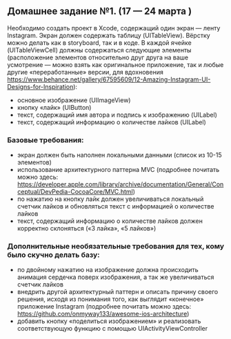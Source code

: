 ## Домашнее задание №1. (17 — 24 марта )


Необходимо создать проект в Xcode, содержащий один экран — ленту Instagram. Экран должен содержать таблицу (UITableView). Вёрстку можно делать как в storyboard, так и в коде. В каждой ячейке (UITableViewCell) должны содержаться следующие элементы (расположение элементов относительно друг друга на ваше усмотрение — можно взять как оригинальное приложение, так и любые другие «переработанные» версии, для вдохновения https://www.behance.net/gallery/67595609/12-Amazing-Instagram-UI-Designs-for-Inspiration): 
- основное изображение (UIImageView)
- кнопку «лайк» (UIButton)
- текст, содержащий имя автора и подпись к изображению (UILabel)
- текст, содержащий информацию о количестве лайков (UILabel)

### Базовые требования: 
- экран должен быть наполнен локальными данными (список из 10-15 элементов)
- использование архитектурного паттерна MVC (подробнее почитать можно здесь: https://developer.apple.com/library/archive/documentation/General/Conceptual/DevPedia-CocoaCore/MVC.html)
- по нажатию на кнопку лайк должен увеличиваться локальный счетчик лайков и обновляться текст с информацией о количестве лайков
- текст, содержащий информацию о количестве лайков должен корректно склоняться («3 лайка», «5 лайков»)

### Дополнительные необязательные требования для тех, кому было скучно делать базу:
- по двойному нажатию на изображение должна происходить анимация сердечка поверх изображения, а так же увеличиваться счетчик лайков
- внедрить другой архитектурный паттерн и описать причину своего решения, исходя из понимания того, как выглядит «конечное» приложение Instagram (подробнее почитать можно здесь: https://github.com/onmyway133/awesome-ios-architecture)
- добавить кнопку «поделиться изображением» и реализовать соответствующую функцию с помощью UIActivityViewController
